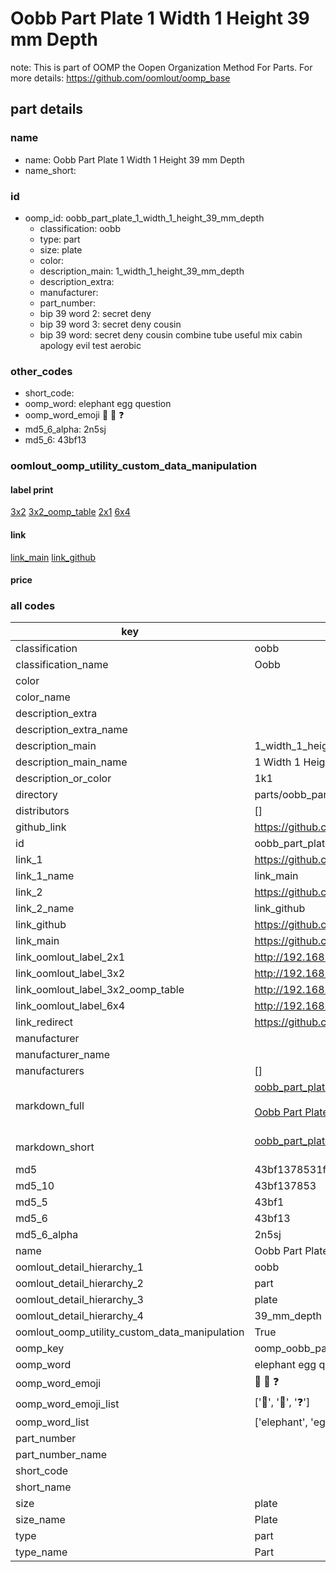 # Oobb Part Plate 1 Width 1 Height 39 mm Depth  

note: This is part of OOMP the Oopen Organization Method For Parts. For more details: https://github.com/oomlout/oomp_base

##  part details
  







### name
* name: Oobb Part Plate 1 Width 1 Height 39 mm Depth
* name_short: 
### id
* oomp_id: oobb_part_plate_1_width_1_height_39_mm_depth
  * classification: oobb
  * type: part
  * size: plate
  * color: 
  * description_main: 1_width_1_height_39_mm_depth
  * description_extra: 
  * manufacturer: 
  * part_number: 
  * bip 39 word 2: secret deny
  * bip 39 word 3: secret deny cousin
  * bip 39 word: secret deny cousin combine tube useful mix cabin apology evil test aerobic

### other_codes
* short_code: 
* oomp_word: elephant egg question
* oomp_word_emoji :elephant: :egg: :question:
* md5_6_alpha: 2n5sj
* md5_6: 43bf13






### oomlout_oomp_utility_custom_data_manipulation
#### label print
[3x2](http://192.168.1.245:1112/?label=oomp%202n5sj)
[3x2_oomp_table](http://192.168.1.108:1112/?label=oomp%202n5sj)
[2x1](http://192.168.1.242:1112/?label=oomp%202n5sj)
[6x4](http://192.168.1.55:1112/?label=oomp%202n5sj)    

#### link

[link_main](https://github.com/oomlout/oomlout_oomp_version_1_messy/tree/main/parts/oobb_part_plate_1_width_1_height_39_mm_depth) [link_github](https://github.com/oomlout/oomlout_oomp_version_1_messy/tree/main/parts/oobb_part_plate_1_width_1_height_39_mm_depth)                             

#### price







### all codes 
| key | value |  
| --- | --- |  
| classification | oobb |  
| classification_name | Oobb |  
| color |  |  
| color_name |  |  
| description_extra |  |  
| description_extra_name |  |  
| description_main | 1_width_1_height_39_mm_depth |  
| description_main_name | 1 Width 1 Height 39 mm Depth |  
| description_or_color | 1k1 |  
| directory | parts/oobb_part_plate_1_width_1_height_39_mm_depth |  
| distributors | [] |  
| github_link | https://github.com/oomlout/oomlout_oomp_part_src/tree/main/parts/oobb_part_plate_1_width_1_height_39_mm_depth |  
| id | oobb_part_plate_1_width_1_height_39_mm_depth |  
| link_1 | https://github.com/oomlout/oomlout_oomp_version_1_messy/tree/main/parts/oobb_part_plate_1_width_1_height_39_mm_depth |  
| link_1_name | link_main |  
| link_2 | https://github.com/oomlout/oomlout_oomp_version_1_messy/tree/main/parts/oobb_part_plate_1_width_1_height_39_mm_depth |  
| link_2_name | link_github |  
| link_github | https://github.com/oomlout/oomlout_oomp_version_1_messy/tree/main/parts/oobb_part_plate_1_width_1_height_39_mm_depth |  
| link_main | https://github.com/oomlout/oomlout_oomp_version_1_messy/tree/main/parts/oobb_part_plate_1_width_1_height_39_mm_depth |  
| link_oomlout_label_2x1 | http://192.168.1.242:1112/?label=oomp%202n5sj |  
| link_oomlout_label_3x2 | http://192.168.1.245:1112/?label=oomp%202n5sj |  
| link_oomlout_label_3x2_oomp_table | http://192.168.1.108:1112/?label=oomp%202n5sj |  
| link_oomlout_label_6x4 | http://192.168.1.55:1112/?label=oomp%202n5sj |  
| link_redirect | https://github.com/oomlout/oomlout_oomp_version_1_messy/tree/main/parts/oobb_part_plate_1_width_1_height_39_mm_depth |  
| manufacturer |  |  
| manufacturer_name |  |  
| manufacturers | [] |  
| markdown_full | [oobb_part_plate_1_width_1_height_39_mm_depth](none)<br>[](none)<br>[Oobb Part Plate 1 Width 1 Height 39 Mm Depth](none)<br><br> |  
| markdown_short | [oobb_part_plate_1_width_1_height_39_mm_depth](none)<br><br> |  
| md5 | 43bf1378531fd1c3bff502de62ceae14 |  
| md5_10 | 43bf137853 |  
| md5_5 | 43bf1 |  
| md5_6 | 43bf13 |  
| md5_6_alpha | 2n5sj |  
| name | Oobb Part Plate 1 Width 1 Height 39 mm Depth |  
| oomlout_detail_hierarchy_1 | oobb |  
| oomlout_detail_hierarchy_2 | part |  
| oomlout_detail_hierarchy_3 | plate |  
| oomlout_detail_hierarchy_4 | 39_mm_depth |  
| oomlout_oomp_utility_custom_data_manipulation | True |  
| oomp_key | oomp_oobb_part_plate_1_width_1_height_39_mm_depth |  
| oomp_word | elephant egg question |  
| oomp_word_emoji | :elephant: :egg: :question: |  
| oomp_word_emoji_list | [':elephant:', ':egg:', ':question:'] |  
| oomp_word_list | ['elephant', 'egg', 'question'] |  
| part_number |  |  
| part_number_name |  |  
| short_code |  |  
| short_name |  |  
| size | plate |  
| size_name | Plate |  
| type | part |  
| type_name | Part |  
